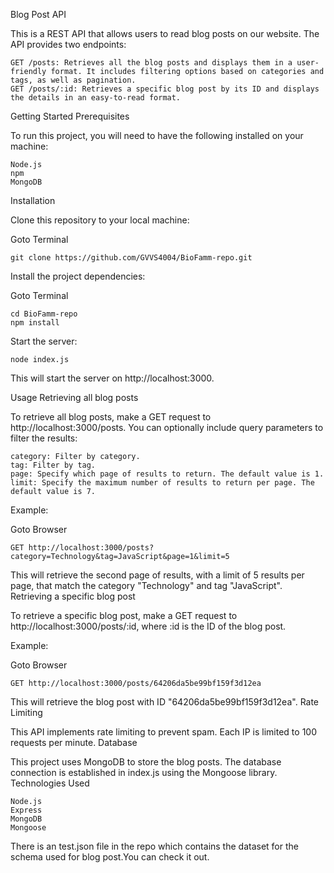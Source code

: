 Blog Post API

This is a REST API that allows users to read blog posts on our website. The API provides two endpoints:

    GET /posts: Retrieves all the blog posts and displays them in a user-friendly format. It includes filtering options based on categories and tags, as well as pagination.
    GET /posts/:id: Retrieves a specific blog post by its ID and displays the details in an easy-to-read format.

Getting Started
Prerequisites

To run this project, you will need to have the following installed on your machine:

    Node.js
    npm
    MongoDB

Installation

Clone this repository to your local machine:

Goto Terminal

    git clone https://github.com/GVVS4004/BioFamm-repo.git

Install the project dependencies:

Goto Terminal

    cd BioFamm-repo
    npm install

Start the server:


    node index.js
  This will start the server on http://localhost:3000.

Usage
Retrieving all blog posts

To retrieve all blog posts, make a GET request to http://localhost:3000/posts. You can optionally include query parameters to filter the results:

    category: Filter by category.
    tag: Filter by tag.
    page: Specify which page of results to return. The default value is 1.
    limit: Specify the maximum number of results to return per page. The default value is 7.

Example:

Goto Browser

    GET http://localhost:3000/posts?category=Technology&tag=JavaScript&page=1&limit=5

This will retrieve the second page of results, with a limit of 5 results per page, that match the category "Technology" and tag "JavaScript".
Retrieving a specific blog post

To retrieve a specific blog post, make a GET request to http://localhost:3000/posts/:id, where :id is the ID of the blog post.

Example:

Goto Browser

    GET http://localhost:3000/posts/64206da5be99bf159f3d12ea

This will retrieve the blog post with ID "64206da5be99bf159f3d12ea".
Rate Limiting

This API implements rate limiting to prevent spam. Each IP is limited to 100 requests per minute.
Database

This project uses MongoDB to store the blog posts. The database connection is established in index.js using the Mongoose library.
Technologies Used

    Node.js
    Express
    MongoDB
    Mongoose
    
There is an test.json file in the repo which contains the dataset for the schema used for blog post.You can check it out. 
